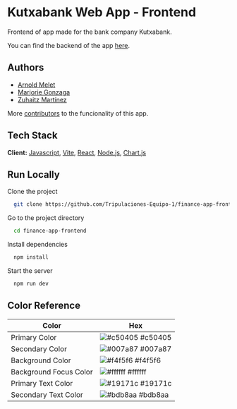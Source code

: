 # Kutxabank Web App - Frontend

Frontend of app made for the bank company Kutxabank.

You can find the backend of the app [here](https://github.com/Tripulaciones-Equipo-1/finance-app-backend).

## Authors

- [Arnold Melet](https://github.com/arnoldm94)
- [Marjorie Gonzaga](https://github.com/MarjoAnabel)
- [Zuhaitz Martínez](https://github.com/Zuhaitz)

More [contributors](https://github.com/Tripulaciones-Equipo-1/finance-app-backend/contributors) to the funcionality of this app.

## Tech Stack

**Client:** [Javascript](https://developer.mozilla.org/es/docs/Web/JavaScript), [Vite](https://vite.dev), [React](https://es.react.dev), [Node.js](https://nodejs.org/en), [Chart.js](https://www.chartjs.org)

## Run Locally

Clone the project

```bash
  git clone https://github.com/Tripulaciones-Equipo-1/finance-app-frontend.git
```

Go to the project directory

```bash
  cd finance-app-frontend
```

Install dependencies

```bash
  npm install
```

Start the server

```bash
  npm run dev
```

## Color Reference

| Color                  | Hex                                                              |
| ---------------------- | ---------------------------------------------------------------- |
| Primary Color          | ![#c50405](https://via.placeholder.com/10/c50405?text=+) #c50405 |
| Secondary Color        | ![#007a87](https://via.placeholder.com/10/007a87?text=+) #007a87 |
| Background Color       | ![#f4f5f6](https://via.placeholder.com/10/f4f5f6?text=+) #f4f5f6 |
| Background Focus Color | ![#ffffff](https://via.placeholder.com/10/ffffff?text=+) #ffffff |
| Primary Text Color     | ![#19171c](https://via.placeholder.com/10/19171c?text=+) #19171c |
| Secondary Text Color   | ![#bdb8aa](https://via.placeholder.com/10/bdb8aa?text=+) #bdb8aa |
